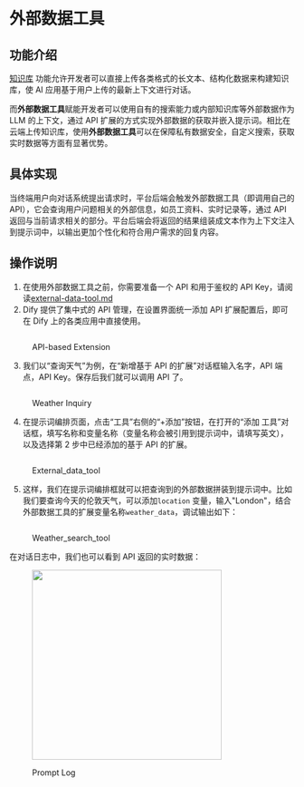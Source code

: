 # 外部数据工具

## 功能介绍

[知识库](/user-guide/knowledge-base/knowledge-base-creation/upload-documents) 功能允许开发者可以直接上传各类格式的长文本、结构化数据来构建知识库，使 AI 应用基于用户上传的最新上下文进行对话。

而**外部数据工具**赋能开发者可以使用自有的搜索能力或内部知识库等外部数据作为 LLM 的上下文，通过 API 扩展的方式实现外部数据的获取并嵌入提示词。相比在云端上传知识库，使用**外部数据工具**可以在保障私有数据安全，自定义搜索，获取实时数据等方面有显著优势。

## 具体实现

当终端用户向对话系统提出请求时，平台后端会触发外部数据工具（即调用自己的 API），它会查询用户问题相关的外部信息，如员工资料、实时记录等，通过 API 返回与当前请求相关的部分。平台后端会将返回的结果组装成文本作为上下文注入到提示词中，以输出更加个性化和符合用户需求的回复内容。

## 操作说明

1. 在使用外部数据工具之前，你需要准备一个 API 和用于鉴权的 API Key，请阅读[external-data-tool.md](../extension/api-based-extension/external-data-tool.md "mention")
2. Dify 提供了集中式的 API 管理，在设置界面统一添加 API 扩展配置后，即可在 Dify 上的各类应用中直接使用。

<figure><img src="https://assets-docs.dify.ai//img/zh_CN/knowledge-base/84d3295793137ac65a04a33f7845c815.webp" alt=""><figcaption><p>API-based Extension</p></figcaption></figure>

3. 我们以“查询天气”为例，在“新增基于 API 的扩展”对话框输入名字，API 端点，API Key。保存后我们就可以调用 API 了。

<figure><img src="https://assets-docs.dify.ai//img/zh_CN/knowledge-base/1a8fa6ae33699c0410deafeda1328493.webp" alt=""><figcaption><p>Weather Inquiry</p></figcaption></figure>

4. 在提示词编排页面，点击“工具”右侧的“+添加”按钮，在打开的“添加 工具”对话框，填写名称和变量名称（变量名称会被引用到提示词中，请填写英文），以及选择第 2 步中已经添加的基于 API 的扩展。

<figure><img src="https://assets-docs.dify.ai//img/zh_CN/knowledge-base/bfdc45c3a32ec6a9459bf91807876425.webp" alt=""><figcaption><p>External_data_tool</p></figcaption></figure>

5. 这样，我们在提示词编排框就可以把查询到的外部数据拼装到提示词中。比如我们要查询今天的伦敦天气，可以添加`location` 变量，输入"London"，结合外部数据工具的扩展变量名称`weather_data`，调试输出如下：

<figure><img src="https://assets-docs.dify.ai//img/zh_CN/knowledge-base/c6998108416588b9bad7964c99b9f20b.webp" alt=""><figcaption><p>Weather_search_tool</p></figcaption></figure>

在对话日志中，我们也可以看到 API 返回的实时数据：

<figure><img src="https://assets-docs.dify.ai//img/zh_CN/knowledge-base/7c6cd8b9244fcd50681e1e7622f1b105.webp" alt="" width="335"><figcaption><p>Prompt Log</p></figcaption></figure>
